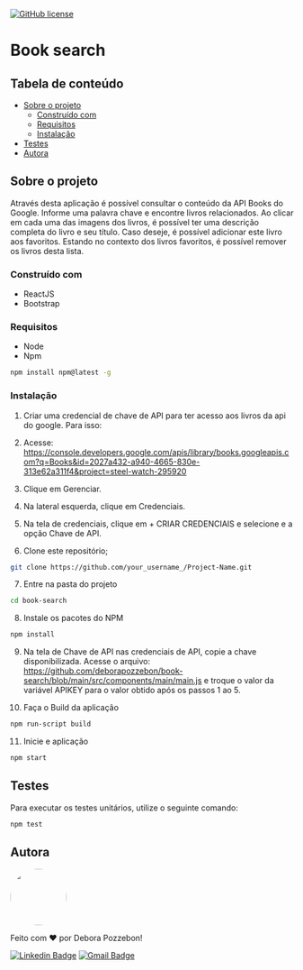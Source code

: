 [![GitHub license](https://img.shields.io/github/license/Naereen/StrapDown.js.svg)](https://github.com/Naereen/StrapDown.js/blob/master/LICENSE)

# Book search

## Tabela de conteúdo

<!--ts-->
   * [Sobre o projeto](#sobre-o-projeto)
      * [Construído com](#construído-com)
      * [Requisitos](#requisitos)
      * [Instalação](#instalação)
   * [Testes](#testes)
   * [Autora](#autora)
<!--te-->

## Sobre o projeto

Através desta aplicação é possível consultar o conteúdo da API Books do Google. Informe uma palavra chave e encontre livros relacionados. Ao clicar em cada uma das imagens dos livros, é possível ter uma descrição completa do livro e seu título. Caso deseje, é possível adicionar este livro aos favoritos. Estando no contexto dos livros favoritos, é possível remover os livros desta lista.

### Construído com 

* ReactJS
* Bootstrap

### Requisitos

* Node
* Npm
```sh
npm install npm@latest -g
```

### Instalação

1. Criar uma credencial de chave de API para ter acesso aos livros da api do google. Para isso: 

2. Acesse: https://console.developers.google.com/apis/library/books.googleapis.com?q=Books&id=2027a432-a940-4665-830e-313e62a311f4&project=steel-watch-295920

3. Clique em Gerenciar.

4. Na lateral esquerda, clique em Credenciais. 

5. Na tela de credenciais, clique em + CRIAR CREDENCIAIS e selecione e a opção Chave de API.

6. Clone este repositório;
```sh
git clone https://github.com/your_username_/Project-Name.git
```
7. Entre na pasta do projeto
```sh
cd book-search
```
8. Instale os pacotes do NPM
```sh
npm install
```
9. Na tela de Chave de API nas credenciais de API, copie a chave disponibilizada. Acesse o arquivo: https://github.com/deborapozzebon/book-search/blob/main/src/components/main/main.js e troque o valor da variável APIKEY para o valor obtido após os passos 1 ao 5.

10. Faça o Build da aplicação
```sh
npm run-script build
```
11. Inicie e aplicação
```sh
npm start
```

## Testes

Para executar os testes unitários, utilize o seguinte comando:
```sh
npm test
```

## Autora

<a href="https://github.com/deborapozzebon">
 <img style="border-radius: 50%;" src="https://avatars0.githubusercontent.com/u/29635702?s=400&u=e61d4957236b1836cbf16b13d3851e41abea3eb1&v=4" width="100px;" alt=""/>
 <br />
</a>

Feito com ❤️ por Debora Pozzebon!

[![Linkedin Badge](https://img.shields.io/badge/-Debora-blue?style=flat-square&logo=Linkedin&logoColor=white&link=https://www.linkedin.com/in/d%C3%A9bora-pozzebon-b9883194)](https://www.linkedin.com/in/d%C3%A9bora-pozzebon-b9883194) 
[![Gmail Badge](https://img.shields.io/badge/-debora.pozzebon@gmail.com-c14438?style=flat-square&logo=Gmail&logoColor=white&link=mailto:debora.pozzebon@gmail.com)](mailto:debora.pozzebon@gmail.com)

